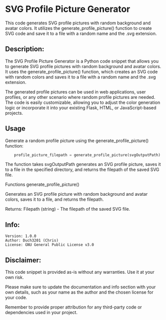 # SVG Profile Picture Generator

This code generates SVG profile pictures with random background and avatar colors. It utilizes the generate_profile_picture() function to create SVG code and save it to a file with a random name and the .svg extension.

## Description:

The SVG Profile Picture Generator is a Python code snippet that allows you to generate SVG profile pictures with random background and avatar colors. It uses the generate_profile_picture() function, which creates an SVG code with random colors and saves it to a file with a random name and the .svg extension.

The generated profile pictures can be used in web applications, user profiles, or any other scenario where random profile pictures are needed. The code is easily customizable, allowing you to adjust the color generation logic or incorporate it into your existing Flask, HTML, or JavaScript-based projects.


## Usage
Generate a random profile picture using the generate_profile_picture() function:

```py
    profile_picture_filepath = generate_profile_picture(svgOutputPath)
```
The function takes svgOutputPath generates an SVG profile picture, saves it to a file in the specified directory, and returns the filepath of the saved SVG file.

Functions
generate_profile_picture()

Generates an SVG profile picture with random background and avatar colors, saves it to a file, and returns the filepath.

Returns: Filepath (string) - The filepath of the saved SVG file.

## Info:

    Version: 1.0.0
    Author: Duch3201 (Chris)
    License: GNU General Public License v3.0



## Disclaimer:

This code snippet is provided as-is without any warranties. Use it at your own risk.

Please make sure to update the documentation and info section with your own details, such as your name as the author and the chosen license for your code.

Remember to provide proper attribution for any third-party code or dependencies used in your project.
